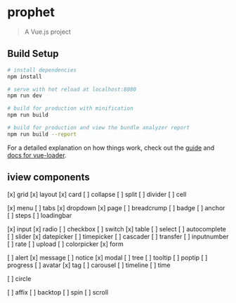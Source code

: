 # prophet

> A Vue.js project

## Build Setup

``` bash
# install dependencies
npm install

# serve with hot reload at localhost:8080
npm run dev

# build for production with minification
npm run build

# build for production and view the bundle analyzer report
npm run build --report
```

For a detailed explanation on how things work, check out the [guide](http://vuejs-templates.github.io/webpack/) and [docs for vue-loader](http://vuejs.github.io/vue-loader).

## iview components

[x] grid
[x] layout
[x] card
[ ] collapse
[ ] split
[ ] divider
[ ] cell

[x] menu
[ ] tabs
[x] dropdown
[x] page
[ ] breadcrump
[ ] badge
[ ] anchor
[ ] steps
[ ] loadingbar

[x] input
[x] radio
[ ] checkbox
[ ] switch
[x] table
[ ] select
[ ] autocomplete
[ ] slider
[x] datepicker
[ ] timepicker
[ ] cascader
[ ] transfer
[ ] inputnumber
[ ] rate
[ ] upload
[ ] colorpicker
[x] form

[ ] alert
[x] message
[ ] notice
[x] modal
[ ] tree
[ ] tooltip
[ ] poptip
[ ] progress
[ ] avatar
[x] tag
[ ] carousel
[ ] timeline
[ ] time

[ ] circle

[ ] affix
[ ] backtop
[ ] spin
[ ] scroll
